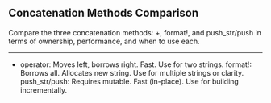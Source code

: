 ## Concatenation Methods Comparison

Compare the three concatenation methods: +, format!, and push_str/push in terms of ownership, performance, and when to use each.

---

+ operator: Moves left, borrows right. Fast. Use for two strings.
format!: Borrows all. Allocates new string. Use for multiple strings or clarity.
push_str/push: Requires mutable. Fast (in-place). Use for building incrementally.

